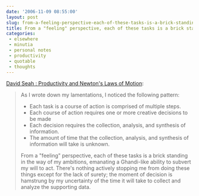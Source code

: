 ```yaml
---
date: '2006-11-09 08:55:00'
layout: post
slug: from-a-feeling-perspective-each-of-these-tasks-is-a-brick-standing-in-the-way-of-my-ambitions
title: From a "feeling" perspective, each of these tasks is a brick standing in the way of my ambitions
categories:
 - elsewhere
 - minutia
 - personal notes
 - productivity
 - quotable
 - thoughts
---
```


[David Seah : Productivity and Newton's Laws of Motion][1]:

> As I wrote down my lamentations, I noticed the following pattern:
>   * Each task is a course of action is comprised of multiple steps.
>   * Each course of action requires one or more creative decisions to be made
>   * Each decision requires the collection, analysis, and synthesis of information.
>   * The amount of time that the collection, analysis, and synthesis of information will take is unknown.
> 
> From a "feeling" perspective, each of these tasks is a brick standing in the way of my ambitions, emanating a Ghandi-like ability to subvert my will to act. There's nothing actively stopping me from doing these things except for the lack of surety; the moment of decision is hamstrung by my uncertainty of the time it will take to collect and analyze the supporting data.

   [1]: http://davidseah.com/archives/2006/11/09/productivity-and-newtons-laws-of-motion/
